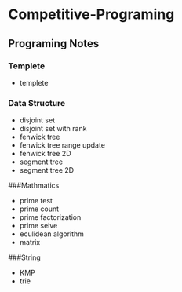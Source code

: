 # Competitive-Programing

## Programing Notes

### Templete
- templete

### Data Structure
- disjoint set
- disjoint set with rank
- fenwick tree
- fenwick tree range update
- fenwick tree 2D
- segment tree
- segment tree 2D

###Mathmatics
- prime test
- prime count
- prime factorization
- prime seive
- eculidean algorithm
- matrix

###String
- KMP
- trie
